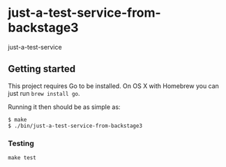 # just-a-test-service-from-backstage3

just-a-test-service

## Getting started

This project requires Go to be installed. On OS X with Homebrew you can just run `brew install go`.

Running it then should be as simple as:

```console
$ make
$ ./bin/just-a-test-service-from-backstage3
```

### Testing

`make test`

